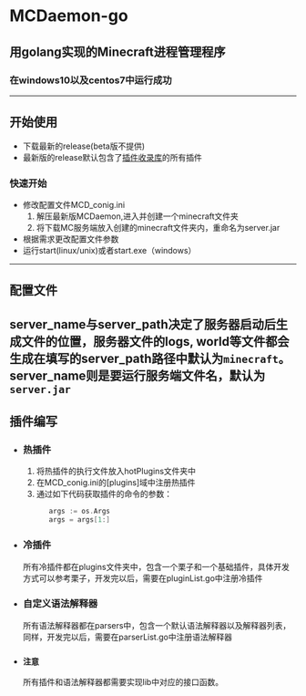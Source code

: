 # MCDaemon-go

## 用golang实现的Minecraft进程管理程序

### 在windows10以及centos7中运行成功
-----
## 开始使用
- 下载最新的release(beta版不提供)
- 最新版的release默认包含了[插件收录库](https://github.com/TISUnion/MCDaemonPlugins-go)的所有插件
### 快速开始
- 修改配置文件MCD_conig.ini
  1. 解压最新版MCDaemon,进入并创建一个minecraft文件夹
  2. 将下载MC服务端放入创建的minecraft文件夹内，重命名为server.jar
- 根据需求更改配置文件参数
- 运行start(linux/unix)或者start.exe（windows）
-----
## 配置文件
server_name与server_path决定了服务器启动后生成文件的位置，服务器文件的logs, world等文件都会生成在填写的server_path路径中默认为`minecraft`。server_name则是要运行服务端文件名，默认为`server.jar`
-----
## 插件编写

- ### 热插件
  1. 将热插件的执行文件放入hotPlugins文件夹中
  2. 在MCD_conig.ini的[plugins]域中注册热插件
  3. 通过如下代码获取插件的命令的参数：
     ```go
        args := os.Args
        args = args[1:]
     ```
- ### 冷插件
   所有冷插件都在plugins文件夹中，包含一个栗子和一个基础插件，具体开发方式可以参考栗子，开发完以后，需要在pluginList.go中注册冷插件
- ### 自定义语法解释器
   所有语法解释器都在parsers中，包含一个默认语法解释器以及解释器列表，同样，开发完以后，需要在parserList.go中注册语法解释器

- ### `注意`
   所有插件和语法解释器都需要实现lib中对应的接口函数。